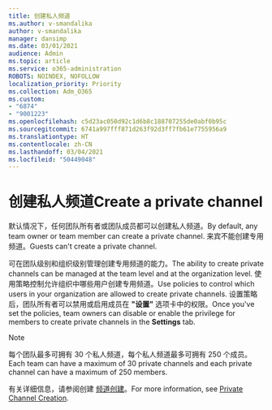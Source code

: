 ```yaml
---
title: 创建私人频道
ms.author: v-smandalika
author: v-smandalika
manager: dansimp
ms.date: 03/01/2021
audience: Admin
ms.topic: article
ms.service: o365-administration
ROBOTS: NOINDEX, NOFOLLOW
localization_priority: Priority
ms.collection: Adm_O365
ms.custom:
- "6874"
- "9001223"
ms.openlocfilehash: c5d23ac050d92c1d6b8c188707255de0abf0b95c
ms.sourcegitcommit: 6741a997fff871d263f92d3ff7fb61e7755956a9
ms.translationtype: HT
ms.contentlocale: zh-CN
ms.lasthandoff: 03/04/2021
ms.locfileid: "50449048"
---
```

# <a name="create-a-private-channel"></a><span data-ttu-id="a5b0c-102">创建私人频道</span><span class="sxs-lookup"><span data-stu-id="a5b0c-102">Create a private channel</span></span>

<span data-ttu-id="a5b0c-103">默认情况下，任何团队所有者或团队成员都可以创建私人频道。</span><span class="sxs-lookup"><span data-stu-id="a5b0c-103">By default, any team owner or team member can create a private channel.</span></span> <span data-ttu-id="a5b0c-104">来宾不能创建专用频道。</span><span class="sxs-lookup"><span data-stu-id="a5b0c-104">Guests can't create a private channel.</span></span> 

<span data-ttu-id="a5b0c-105">可在团队级别和组织级别管理创建专用频道的能力。</span><span class="sxs-lookup"><span data-stu-id="a5b0c-105">The ability to create private channels can be managed at the team level and at the organization level.</span></span> <span data-ttu-id="a5b0c-106">使用策略控制允许组织中哪些用户创建专用频道。</span><span class="sxs-lookup"><span data-stu-id="a5b0c-106">Use policies to control which users in your organization are allowed to create private channels.</span></span> <span data-ttu-id="a5b0c-107">设置策略后，团队所有者可以禁用或启用成员在 **"设置"** 选项卡中的权限。</span><span class="sxs-lookup"><span data-stu-id="a5b0c-107">Once you've set the policies, team owners can disable or enable the privilege for members to create private channels in the **Settings** tab.</span></span>

> [!NOTE]
> <span data-ttu-id="a5b0c-108">每个团队最多可拥有 30 个私人频道，每个私人频道最多可拥有 250 个成员。</span><span class="sxs-lookup"><span data-stu-id="a5b0c-108">Each team can have a maximum of 30 private channels and each private channel can have a maximum of 250 members.</span></span>

<span data-ttu-id="a5b0c-109">有关详细信息，请参阅创建 [频道创建](https://docs.microsoft.com/MicrosoftTeams/private-channels#private-channel-creation)。</span><span class="sxs-lookup"><span data-stu-id="a5b0c-109">For more information, see [Private Channel Creation](https://docs.microsoft.com/MicrosoftTeams/private-channels#private-channel-creation).</span></span>


